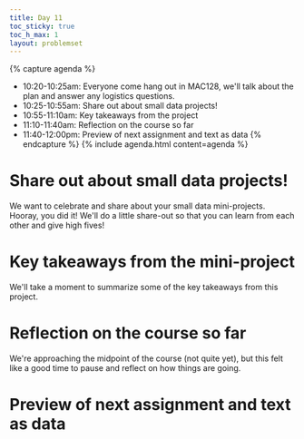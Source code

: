 ```yaml
---
title: Day 11
toc_sticky: true 
toc_h_max: 1
layout: problemset
---
```


{% capture agenda %}
* 10:20-10:25am: Everyone come hang out in MAC128, we'll talk about the plan and answer any logistics questions.
* 10:25-10:55am: Share out about small data projects! 
* 10:55-11:10am: Key takeaways from the project
* 11:10-11:40am: Reflection on the course so far
* 11:40-12:00pm: Preview of next assignment and text as data
{% endcapture %}
{% include agenda.html content=agenda %}

# Share out about small data projects! 

We want to celebrate and share about your small data mini-projects. Hooray, you did it! We'll do a little share-out so that you can learn from each other and give high fives!


# Key takeaways from the mini-project

We'll take a moment to summarize some of the key takeaways from this project. 


# Reflection on the course so far

We're approaching the midpoint of the course (not quite yet), but this felt like a good time to pause and reflect on how things are going. 

# Preview of next assignment and text as data